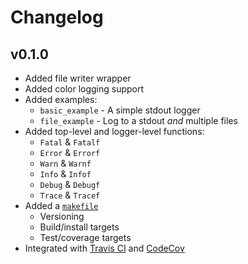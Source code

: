 # Changelog

## v0.1.0

- Added file writer wrapper
- Added color logging support
- Added examples:
  - `basic_example` - A simple stdout logger
  - `file_example` - Log to a stdout *and* multiple files
- Added top-level and logger-level functions:
  - `Fatal` & `Fatalf`
  - `Error` & `Errorf`
  - `Warn` & `Warnf`
  - `Info` & `Infof`
  - `Debug` & `Debugf`
  - `Trace` & `Tracef`
- Added a [`makefile`](./makefile)
  - Versioning
  - Build/install targets
  - Test/coverage targets
- Integrated with [Travis CI](https://travis-ci.org/pd93/plog) and [CodeCov](https://codecov.io/gh/pd93/plog)
